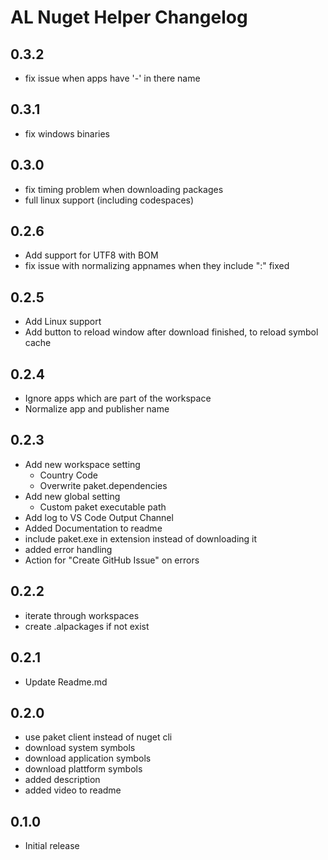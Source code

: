 # AL Nuget Helper Changelog 

## 0.3.2
- fix issue when apps have '-' in there name

## 0.3.1
- fix windows binaries

## 0.3.0
- fix timing problem when downloading packages
- full linux support (including codespaces)

## 0.2.6
- Add support for UTF8 with BOM
- fix issue with normalizing appnames when they include ":" fixed

## 0.2.5
- Add Linux support
- Add button to reload window after download finished, to reload symbol cache

## 0.2.4
- Ignore apps which are part of the workspace
- Normalize app and publisher name

## 0.2.3
- Add new workspace setting
    - Country Code 
    - Overwrite paket.dependencies
- Add new global setting
    - Custom paket executable path
- Add log to VS Code Output Channel
- Added Documentation to readme
- include paket.exe in extension instead of downloading it
- added error handling 
- Action for "Create GitHub Issue" on errors

## 0.2.2
- iterate through workspaces
- create .alpackages if not exist

## 0.2.1
- Update Readme.md

## 0.2.0
- use paket client instead of nuget cli
- download system symbols
- download application symbols
- download plattform symbols
- added description
- added video to readme

## 0.1.0
- Initial release